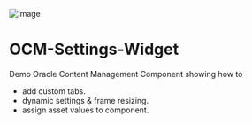 ![image](https://user-images.githubusercontent.com/364208/198570734-76a6eb17-ed10-4a08-859e-ecc1e0cecf02.png)


# OCM-Settings-Widget
Demo Oracle Content Management Component showing how to 
- add custom tabs.
- dynamic settings & frame resizing.
- assign asset values to component.


